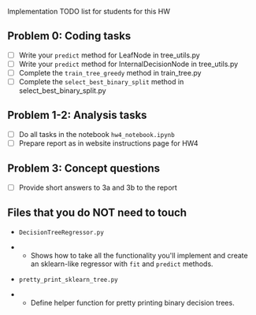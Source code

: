 Implementation TODO list for students for this HW

## Problem 0: Coding tasks

* [  ] Write your `predict` method for LeafNode in tree_utils.py
* [  ] Write your `predict` method for InternalDecisionNode in tree_utils.py
* [  ] Complete the `train_tree_greedy` method in train_tree.py
* [  ] Complete the `select_best_binary_split` method in select_best_binary_split.py

## Problem 1-2: Analysis tasks

* [ ] Do all tasks in the notebook `hw4_notebook.ipynb` 
* [ ] Prepare report as in website instructions page for HW4

## Problem 3: Concept questions

* [ ] Provide short answers to 3a and 3b to the report

## Files that you do NOT need to touch

* `DecisionTreeRegressor.py`
* * Shows how to take all the functionality you'll implement and create an sklearn-like regressor with `fit` and `predict` methods.

* `pretty_print_sklearn_tree.py`
* * Define helper function for pretty printing binary decision trees.
